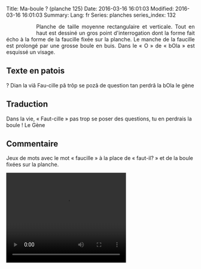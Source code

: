 Title: Ma-boule ? (planche 125)
Date: 2016-03-16 16:01:03
Modified: 2016-03-16 16:01:03
Summary: 
Lang: fr
Series: planches
series_index: 132


<figure class="image-block" style="float: left;">
  <img alt="" src="{static}/images/planche_125.png">
  <figcaption style="max-width: 174px"></figcaption>
</figure>



<p style="text-align:justify;">Planche de taille moyenne rectangulaire et verticale. Tout en haut est dessiné un gros point d'interrogation dont la forme fait écho à la forme de la faucille fixée sur la planche. Le manche de la faucille est prolongé par une grosse boule en buis. Dans le « O » de « bOla » est esquissé un visage.</p>


## Texte en patois
?  Dian la viâ Fau-cille pâ trôp se pozâ de question tan perdrâ la bOla           le  gène

## Traduction
Dans la vie, « Faut-cille » pas trop se poser des questions, tu en perdrais la boule !                   Le Gène

## Commentaire
Jeux de mots avec le mot « faucille » à la place de « faut-il? » et de la boule fixées sur la planche.

<video width="320" height="240" controls>
  <source src="https://d1njpgd0ygatdn.cloudfront.net/video_125.mp4" type="video/mp4">
</video>
